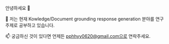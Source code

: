 안녕하세요 👋 

🌱 저는 현재 Kowledge/Document grounding response generation 분야를 연구 주제로 공부하고 있습니다. 

📫 궁금하신 것이 있다면 언제든 pphhyy0620@gmail.com으로 연락주세요.
<!--
**pphhyy0620/pphhyy0620** is a ✨ _special_ ✨ repository because its `README.md` (this file) appears on your GitHub profile.
\
Here are some ideas to get you started:

- 🔭 I’m currently working on ...
- 🌱 I’m currently learning ...
- 👯 I’m looking to collaborate on ...
- 🤔 I’m looking for help with ...
- 💬 Ask me about ...
- 📫 How to reach me: ...
- 😄 Pronouns: ...
- ⚡ Fun fact: ...
-->
